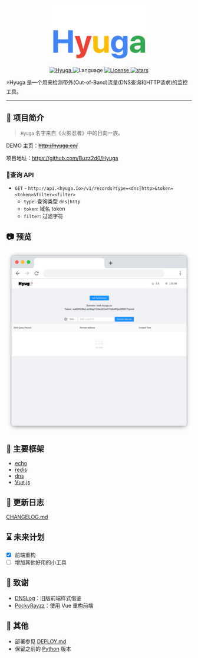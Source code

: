 <div align="center" >
    <img src="./docs/hyuga.png" width="280" alt="Hyuga" />
</div>
<p align="center">
    <a href="https://github.com/Buzz2d0/Hyuga">
        <img alt="Hyuga" src="https://img.shields.io/badge/Hyuga-2.1.0-yellow"/>
    </a>
    <img src="https://img.shields.io/badge/Language-Golang-blue" alt="Language" />
    <a href="https://github.com/Buzz2d0/Hyuga/blob/master/LICENSE">
        <img alt="License" src="https://img.shields.io/github/license/Buzz2d0/Hyuga"/>
    </a>
    <a href="https://github.com/Buzz2d0/Hyuga/stargazers">
        <img alt="stars" src="https://img.shields.io/github/stars/Buzz2d0/Hyuga"/>
    </a>
 </p>
⚡️Hyuga 是一个用来检测带外(Out-of-Band)流量(DNS查询和HTTP请求)的监控工具。

---
## 🎉 项目简介
> `Hyuga` 名字来自《火影忍者》中的日向一族。

DEMO 主页：~~http://hyuga.co/~~

项目地址：https://github.com/Buzz2d0/Hyuga

### 🚀查询 API
- `GET` - `http://api.<hyuga.io>/v1/records?type=<dns|http>&token=<token>&filter=<filter>`
    - `type`: 查询类型 `dns|http`
    - `token`: 域名 token
    - `filter`: 过滤字符


## 📷 预览
![demo.png](./docs/demo.png)

## 👏 主要框架

- [echo](https://github.com/labstack/echo/)
- [redis](https://github.com/go-redis/redis/)
- [dns](https://github.com/miekg/dns/)
- [Vue.js](https://cn.vuejs.org)

## 📝 更新日志

[CHANGELOG.md](./CHANGELOG.md)

## ⌛ 未来计划

 - [x] 前端重构
 - [ ] 增加其他好用的小工具

## 🙏 致谢

- [DNSLog](http://dnslog.cn)：旧版前端样式借鉴
- [PockyRayzz](https://github.com/PockyRayzz)：使用 Vue 重构前端

## 👀 其他
- 部署参见 [DEPLOY.md](./DEPLOY.md)
- 保留之前的 [Python](https://github.com/Buzz2d0/Hyuga/tree/python) 版本
